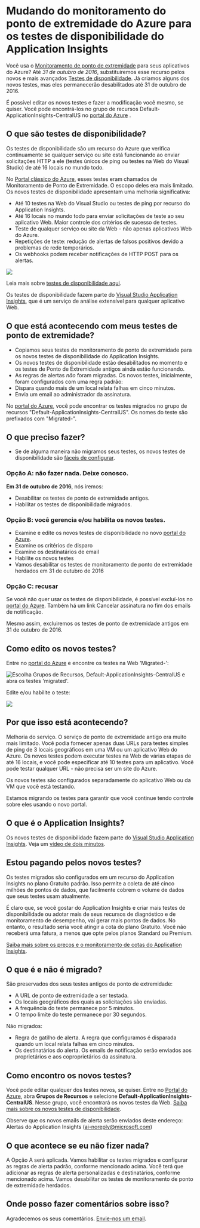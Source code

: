 <properties 
    pageTitle="Migrar do ponto de extremidade do Azure para os testes de disponibilidade do Application Insights" 
    description="Migrando os seus testes clássicos de monitoramento de ponto de extremidade do Azure para os testes de disponibilidade do Application Insights até 31 de outubro de 2016."
    services="application-insights" 
    documentationCenter=""
    authors="soubhagyadash" 
    manager="douge"/>

<tags 
    ms.service="application-insights" 
    ms.workload="tbd" 
    ms.tgt_pltfrm="ibiza" 
    ms.devlang="na" 
    ms.topic="article" 
    ms.date="07/25/2016" 
    ms.author="awills"/>
 

# <a name="moving-from-azure-endpoint-monitoring-to-application-insights-availability-tests"></a>Mudando do monitoramento do ponto de extremidade do Azure para os testes de disponibilidade do Application Insights

Você usa o [Monitoramento de ponto de extremidade](https://blogs.msdn.microsoft.com/mast/2013/03/03/windows-azure-portal-update-configure-web-endpoint-status-monitoring-preview/) para seus aplicativos do Azure? Até *31 de outubro de 2016*, substituiremos esse recurso pelos novos e mais avançados [Testes de disponibilidade](app-insights-monitor-web-app-availability.md). Já criamos alguns dos novos testes, mas eles permanecerão desabilitados até 31 de outubro de 2016. 

É possível editar os novos testes e fazer a modificação você mesmo, se quiser. Você pode encontrá-los no grupo de recursos Default-ApplicationInsights-CentralUS no [portal do Azure](https://portal.azure.com) .


## <a name="what-are-availability-tests?"></a>O que são testes de disponibilidade?

Os testes de disponibilidade são um recurso do Azure que verifica continuamente se qualquer serviço ou site está funcionando ao enviar solicitações HTTP a ele (testes únicos de ping ou testes na Web do Visual Studio) de até 16 locais no mundo todo. 

No [Portal clássico do Azure](https://manage.windowsazure.com), esses testes eram chamados de Monitoramento de Ponto de Extremidade. O escopo deles era mais limitado. Os novos testes de disponibilidade apresentam uma melhoria significativa:

* Até 10 testes na Web do Visual Studio ou testes de ping por recurso do Application Insights. 
* Até 16 locais no mundo todo para enviar solicitações de teste ao seu aplicativo Web. Maior controle dos critérios de sucesso de testes. 
* Teste de qualquer serviço ou site da Web - não apenas aplicativos Web do Azure.
* Repetições de teste: redução de alertas de falsos positivos devido a problemas de rede temporários. 
* Os webhooks podem receber notificações de HTTP POST para os alertas.

![](./media/app-insights-migrate-azure-endpoint-tests/16-1test.png)

Leia mais sobre [testes de disponibilidade aqui](app-insights-monitor-web-app-availability.md).

Os testes de disponibilidade fazem parte do [Visual Studio Application Insights](app-insights-overview.md), que é um serviço de análise extensível para qualquer aplicativo Web.



## <a name="so-what's-happening-to-my-endpoint-tests?"></a>O que está acontecendo com meus testes de ponto de extremidade?

* Copiamos seus testes de monitoramento de ponto de extremidade para os novos testes de disponibilidade do Application Insights.
* Os novos testes de disponibilidade estão desabilitados no momento e os testes de Ponto de Extremidade antigos ainda estão funcionando.
* As regras de alertas *não* foram migradas. Os novos testes, inicialmente, foram configurados com uma regra padrão:
 * Dispara quando mais de um local relata falhas em cinco minutos.
 * Envia um email ao administrador da assinatura.

No [portal do Azure](https://portal.azure.com), você pode encontrar os testes migrados no grupo de recursos "Default-ApplicationInsights-CentralUS". Os nomes do teste são prefixados com "Migrated-". 

## <a name="what-do-i-need-to-do?"></a>O que preciso fazer?

* Se de alguma maneira não migramos seus testes, os novos testes de disponibilidade são [fáceis de configurar](app-insights-monitor-web-app-availability.md).

### <a name="option-a:-do-nothing.-leave-it-to-us."></a>Opção A: não fazer nada. Deixe conosco.

**Em 31 de outubro de 2016**, nós iremos:

* Desabilitar os testes de ponto de extremidade antigos.
* Habilitar os testes de disponibilidade migrados.

### <a name="option-b:-you-manage-and/or-enable-the-new-tests."></a>Opção B: você gerencia e/ou habilita os novos testes.

* Examine e edite os novos testes de disponibilidade no novo [portal do Azure](https://portal.azure.com). 
 * Examine os critérios de disparo
 * Examine os destinatários de email
* Habilite os novos testes
* Vamos desabilitar os testes de monitoramento de ponto de extremidade herdados em 31 de outubro de 2016 


### <a name="option-c:-opt-out"></a>Opção C: recusar

Se você não quer usar os testes de disponibilidade, é possível excluí-los no [portal do Azure](https://portal.azure.com). Também há um link Cancelar assinatura no fim dos emails de notificação.

Mesmo assim, excluiremos os testes de ponto de extremidade antigos em 31 de outubro de 2016. 

## <a name="how-do-i-edit-the-new-tests?"></a>Como edito os novos testes?

Entre no [portal do Azure](https://portal.azure.com) e encontre os testes na Web 'Migrated-': 

![Escolha Grupos de Recursos, Default-ApplicationInsights-CentralUS e abra os testes 'migrated'.](./media/app-insights-migrate-azure-endpoint-tests/20.png)

Edite e/ou habilite o teste:

![](./media/app-insights-migrate-azure-endpoint-tests/21.png)


## <a name="why-is-this-happening?"></a>Por que isso está acontecendo?

Melhoria do serviço. O serviço de ponto de extremidade antigo era muito mais limitado. Você podia fornecer apenas duas URLs para testes simples de ping de 3 locais geográficos em uma VM ou um aplicativo Web do Azure. Os novos testes podem executar testes na Web de várias etapas de até 16 locais, e você pode especificar até 10 testes para um aplicativo. Você pode testar qualquer URL - não precisa ser um site do Azure.

Os novos testes são configurados separadamente do aplicativo Web ou da VM que você está testando. 

Estamos migrando os testes para garantir que você continue tendo controle sobre eles usando o novo portal. 

## <a name="what-is-application-insights?"></a>O que é o Application Insights?

Os novos testes de disponibilidade fazem parte do [Visual Studio Application Insights](app-insights-overview.md). Veja um [vídeo de dois minutos](http://go.microsoft.com/fwlink/?LinkID=733921).

## <a name="am-i-paying-for-the-new-tests?"></a>Estou pagando pelos novos testes?

Os testes migrados são configurados em um recurso do Application Insights no plano Gratuito padrão. Isso permite a coleta de até cinco milhões de pontos de dados, que facilmente cobrem o volume de dados que seus testes usam atualmente. 

É claro que, se você gostar do Application Insights e criar mais testes de disponibilidade ou adotar mais de seus recursos de diagnóstico e de monitoramento de desempenho, vai gerar mais pontos de dados.  No entanto, o resultado seria você atingir a cota do plano Gratuito. Você não receberá uma fatura, a menos que opte pelos planos Standard ou Premium. 

[Saiba mais sobre os preços e o monitoramento de cotas do Application Insights](app-insights-pricing.md). 

## <a name="what-is-and-isn't-migrated?"></a>O que é e não é migrado?

São preservados dos seus testes antigos de ponto de extremidade:

* A URL de ponto de extremidade a ser testada.
* Os locais geográficos dos quais as solicitações são enviadas.
* A frequência do teste permanece por 5 minutos.
* O tempo limite do teste permanece por 30 segundos. 

Não migrados:

* Regra de gatilho de alerta. A regra que configuramos é disparada quando um local relata falhas em cinco minutos.
* Os destinatários do alerta. Os emails de notificação serão enviados aos proprietários e aos coproprietários da assinatura. 

## <a name="how-do-i-find-the-new-tests?"></a>Como encontro os novos testes?

Você pode editar qualquer dos testes novos, se quiser. Entre no [Portal do Azure](https://portal.azure.com), abra **Grupos de Recursos** e selecione **Default-ApplicationInsights-CentralUS**. Nesse grupo, você encontrará os novos testes da Web. [Saiba mais sobre os novos testes de disponibilidade](app-insights-monitor-web-app-availability.md).

Observe que os novos emails de alerta serão enviados deste endereço: Alertas do Application Insights (ai-noreply@microsoft.com)

## <a name="what-happens-if-i-do-nothing?"></a>O que acontece se eu não fizer nada?

A Opção A será aplicada. Vamos habilitar os testes migrados e configurar as regras de alerta padrão, conforme mencionado acima. Você terá que adicionar as regras de alerta personalizadas e destinatários, conforme mencionado acima. Vamos desabilitar os testes de monitoramento de ponto de extremidade herdados. 

## <a name="where-can-i-provide-feedback-on-this?"></a>Onde posso fazer comentários sobre isso? 

Agradecemos os seus comentários. [Envie-nos um email](mailto:vsai@microsoft.com). 




<!--HONumber=Oct16_HO2-->


